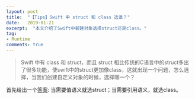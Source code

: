 ```yaml
---
layout: post
title:  "【Tips】Swift 中 struct 和 class 选谁？"
date:   2019-01-21
excerpt:  "本文介绍了Swift中新建对象选择struct还是class。"
tag:
- Runtime
comments: true
---
```


> Swift 中有 class 和 struct，而且 struct 相比传统的C语言中的struct多出了很多功能，使swift中的struct更加像class，这就出现一个问题，怎么选择，当我们创建自定义对象的时候，选择哪一个？

首先给出一个[答案](https://www.mikeash.com/pyblog/friday-qa-2015-07-17-when-to-use-swift-structs-and-classes.html): 当需要值语义就选struct；当需要引用语义，就选class。



